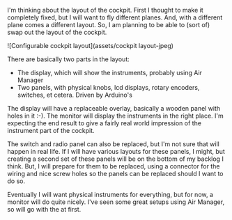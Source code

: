 I'm thinking about the layout of the cockpit. First I thought to make it completely fixed, but I will want to fly different planes. And, with a different plane comes a different layout. So, I am planning to be able to (sort of) swap out the layout of the cockpit.

![Configurable cockpit layout](assets/cockpit layout-jpeg)

There are basically two parts in the layout:

- The display, which will show the instruments, probably using Air Manager
- Two panels, with physical knobs, lcd displays, rotary encoders, switches, et cetera. Driven by Arduino's

The display will have a replaceable overlay, basically a wooden panel with holes in it :-). The monitor will display the instruments in the right place. I'm expecting the end result to give a fairly real world impression of the instrument part of the cockpit.

The switch and radio panel can also be replaced, but I'm not sure that will happen in real life. If I will have various layouts for these panels, I might, but creating a second set of these panels will be on the bottom of my backlog I think. But, I will prepare for them to be replaced, using a connector for the wiring and nice screw holes so the panels can be replaced should I want to do so.

Eventually I will want physical instruments for everything, but for now, a monitor will do quite nicely. I've seen some great setups using Air Manager, so will go with the at first.